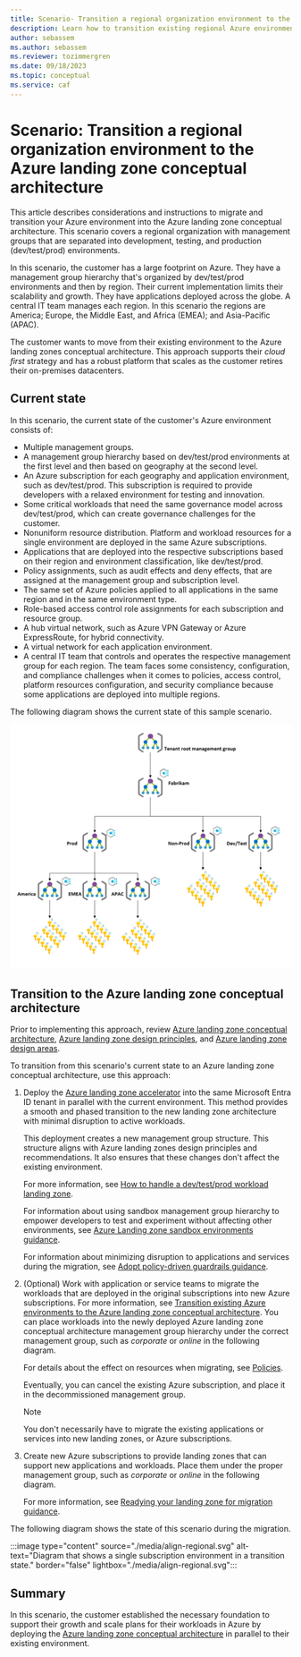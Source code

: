 ```yaml
---
title: Scenario- Transition a regional organization environment to the Azure landing zone conceptual architecture
description: Learn how to transition existing regional Azure environments comprised of multiple management groups into the Azure landing zone conceptual architecture.
author: sebassem
ms.author: sebassem
ms.reviewer: tozimmergren
ms.date: 09/18/2023
ms.topic: conceptual
ms.service: caf
---
```


<!-- docutune:casing resourceType resourceTypes resourceId resourceIds -->

# Scenario: Transition a regional organization environment to the Azure landing zone conceptual architecture

This article describes considerations and instructions to migrate and transition your Azure environment into the Azure landing zone conceptual architecture. This scenario covers a regional organization with management groups that are separated into development, testing, and production (dev/test/prod) environments.

In this scenario, the customer has a large footprint on Azure. They have a management group hierarchy that's organized by dev/test/prod environments and then by region. Their current implementation limits their scalability and growth. They have applications deployed across the globe. A central IT team manages each region. In this scenario the regions are America; Europe, the Middle East, and Africa (EMEA); and Asia-Pacific (APAC).

The customer wants to move from their existing environment to the Azure landing zones conceptual architecture. This approach supports their *cloud first* strategy and has a robust platform that scales as the customer retires their on-premises datacenters.

## Current state

In this scenario, the current state of the customer's Azure environment consists of:

- Multiple management groups.
- A management group hierarchy based on dev/test/prod environments at the first level and then based on geography at the second level.
- An Azure subscription for each geography and application environment, such as dev/test/prod. This subscription is required to provide developers with a relaxed environment for testing and innovation.
- Some critical workloads that need the same governance model across dev/test/prod, which can create governance challenges for the customer.
- Nonuniform resource distribution. Platform and workload resources for a single environment are deployed in the same Azure subscriptions.
- Applications that are deployed into the respective subscriptions based on their region and environment classification, like dev/test/prod.
- Policy assignments, such as audit effects and deny effects, that are assigned at the management group and subscription level.
- The same set of Azure policies applied to all applications in the same region and in the same environment type.
- Role-based access control role assignments for each subscription and resource group.
- A hub virtual network, such as Azure VPN Gateway or Azure ExpressRoute, for hybrid connectivity.
- A virtual network for each application environment.
- A central IT team that controls and operates the respective management group for each region. The team faces some consistency, configuration, and compliance challenges when it comes to policies, access control, platform resources configuration, and security compliance because some applications are deployed into multiple regions.

The following diagram shows the current state of this sample scenario.

![Diagram that shows the regional organization environment.](./media/align-scenario-regional.png)

## Transition to the Azure landing zone conceptual architecture

Prior to implementing this approach, review [Azure landing zone conceptual architecture](./index.md), [Azure landing zone design principles](./design-principles.md), and [Azure landing zone design areas](./design-areas.md).

To transition from this scenario's current state to an Azure landing zone conceptual architecture, use this approach:

1. Deploy the [Azure landing zone accelerator](/azure/architecture/landing-zones/landing-zone-deploy#platform) into the same Microsoft Entra ID tenant in parallel with the current environment. This method provides a smooth and phased transition to the new landing zone architecture with minimal disruption to active workloads.

   This deployment creates a new management group structure. This structure aligns with Azure landing zones design principles and recommendations. It also ensures that these changes don't affect the existing environment.

   For more information, see [How to handle a dev/test/prod workload landing zone](./../enterprise-scale/faq.md#how-do-we-handle-devtestproduction-workload-landing-zones-in-azure-landing-zone-architecture).

   For information about using sandbox management group hierarchy to empower developers to test and experiment without affecting other environments, see [Azure Landing zone sandbox environments guidance](/azure/cloud-adoption-framework/ready/considerations/sandbox-environments).

   For information about minimizing disruption to applications and services during the migration, see [Adopt policy-driven guardrails guidance](../enterprise-scale/dine-guidance.md).

1. (Optional) Work with application or service teams to migrate the workloads that are deployed in the original subscriptions into new Azure subscriptions. For more information, see [Transition existing Azure environments to the Azure landing zone conceptual architecture](./../enterprise-scale/transition.md#move-resources-in-azure). You can place workloads into the newly deployed Azure landing zone conceptual architecture management group hierarchy under the correct management group, such as *corporate* or *online* in the following diagram.

   For details about the effect on resources when migrating, see [Policies](./../enterprise-scale/transition.md#policies).

   Eventually, you can cancel the existing Azure subscription, and place it in the decommissioned management group.

   > [!NOTE]
   > You don't necessarily have to migrate the existing applications or services into new landing zones, or Azure subscriptions.

1. Create new Azure subscriptions to provide landing zones that can support new applications and workloads. Place them under the proper management group, such as *corporate* or *online* in the following diagram.

   For more information, see [Readying your landing zone for migration guidance](../.././migrate/azure-migration-guide/ready-alz.md).

The following diagram shows the state of this scenario during the migration.

:::image type="content" source="./media/align-regional.svg" alt-text="Diagram that shows a single subscription environment in a transition state." border="false" lightbox="./media/align-regional.svg":::

## Summary

In this scenario, the customer established the necessary foundation to support their growth and scale plans for their workloads in Azure by deploying the [Azure landing zone conceptual architecture](./index.md#azure-landing-zone-architecture) in parallel to their existing environment.
